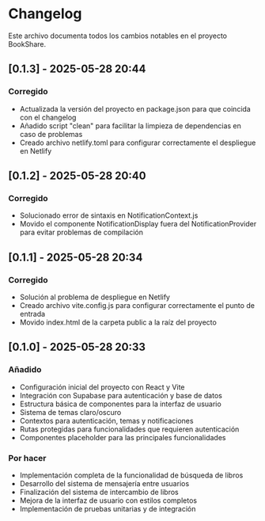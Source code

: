 # Changelog

Este archivo documenta todos los cambios notables en el proyecto BookShare.

## [0.1.3] - 2025-05-28 20:44

### Corregido
- Actualizada la versión del proyecto en package.json para que coincida con el changelog
- Añadido script "clean" para facilitar la limpieza de dependencias en caso de problemas
- Creado archivo netlify.toml para configurar correctamente el despliegue en Netlify

## [0.1.2] - 2025-05-28 20:40

### Corregido
- Solucionado error de sintaxis en NotificationContext.js
- Movido el componente NotificationDisplay fuera del NotificationProvider para evitar problemas de compilación

## [0.1.1] - 2025-05-28 20:34

### Corregido
- Solución al problema de despliegue en Netlify
- Creado archivo vite.config.js para configurar correctamente el punto de entrada
- Movido index.html de la carpeta public a la raíz del proyecto

## [0.1.0] - 2025-05-28 20:33

### Añadido
- Configuración inicial del proyecto con React y Vite
- Integración con Supabase para autenticación y base de datos
- Estructura básica de componentes para la interfaz de usuario
- Sistema de temas claro/oscuro
- Contextos para autenticación, temas y notificaciones
- Rutas protegidas para funcionalidades que requieren autenticación
- Componentes placeholder para las principales funcionalidades

### Por hacer
- Implementación completa de la funcionalidad de búsqueda de libros
- Desarrollo del sistema de mensajería entre usuarios
- Finalización del sistema de intercambio de libros
- Mejora de la interfaz de usuario con estilos completos
- Implementación de pruebas unitarias y de integración
